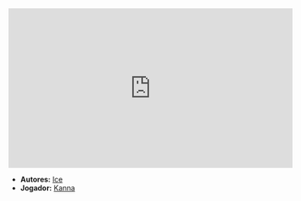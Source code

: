 <iframe width="560" height="315" src="https://www.youtube.com/embed/iWGewj9AHuI?si=W5xzsURcgVDIGIf_" title="YouTube video player" frameborder="0" allow="accelerometer; autoplay; clipboard-write; encrypted-media; gyroscope; picture-in-picture; web-share" referrerpolicy="strict-origin-when-cross-origin" allowfullscreen></iframe>

- **Autores:** [Ice](Ice.md)
- **Jogador:** [Kanna](content/Jogadores/Kanna.md)